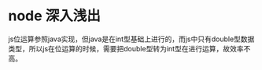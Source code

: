 # node 深入浅出

js位运算参照java实现，但java是在int型基础上进行的，而js中只有double型数据类型，所以js在位运算的时候，需要把double型转为int型在进行运算，故效率不高。
